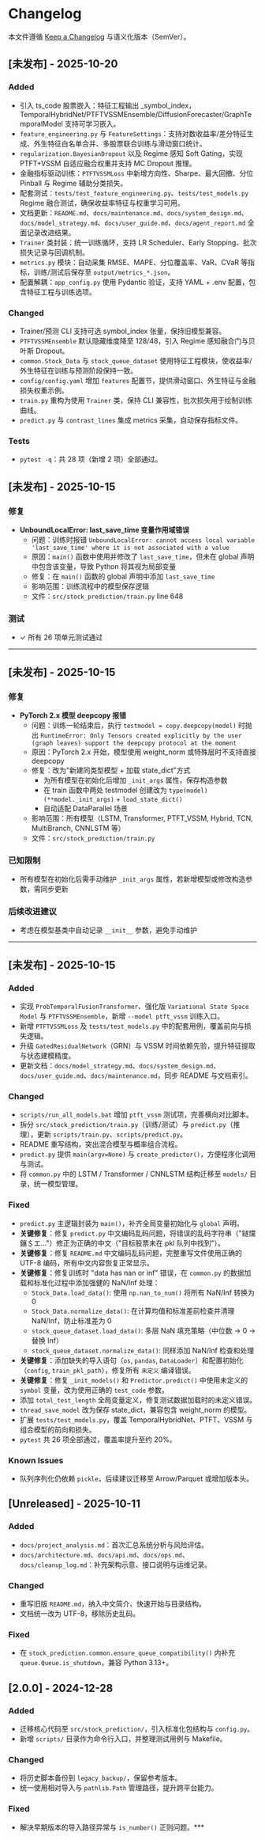 # Changelog

本文件遵循 [Keep a Changelog](https://keepachangelog.com/zh-CN/1.1.0/) 与语义化版本（SemVer）。

## [未发布] - 2025-10-20
### Added
- 引入 ts_code 股票嵌入：特征工程输出 _symbol_index，TemporalHybridNet/PTFTVSSMEnsemble/DiffusionForecaster/GraphTemporalModel 支持可学习嵌入。
- `feature_engineering.py` 与 `FeatureSettings`：支持对数收益率/差分特征生成、外生特征白名单合并、多股票联合训练与滑动窗口统计。
- `regularization.BayesianDropout` 以及 Regime 感知 Soft Gating，实现 PTFT+VSSM 自适应融合权重并支持 MC Dropout 推理。
- 金融指标驱动训练：`PTFTVSSMLoss` 中新增方向性、Sharpe、最大回撤、分位 Pinball 与 Regime 辅助分类损失。
- 配套测试：`tests/test_feature_engineering.py`、`tests/test_models.py` Regime 融合测试，确保收益率特征与权重学习可用。
- 文档更新：`README.md`、`docs/maintenance.md`、`docs/system_design.md`、`docs/model_strategy.md`、`docs/user_guide.md`、`docs/agent_report.md` 全面记录改进结果。
- `Trainer` 类封装：统一训练循环，支持 LR Scheduler、Early Stopping、批次损失记录与回调机制。
- `metrics.py` 模块：自动采集 RMSE、MAPE、分位覆盖率、VaR、CVaR 等指标，训练/测试后保存至 `output/metrics_*.json`。
- 配置解耦：`app_config.py` 使用 Pydantic 验证，支持 YAML + .env 配置，包含特征工程与训练选项。

### Changed
- Trainer/预测 CLI 支持可选 symbol_index 张量，保持旧模型兼容。
- `PTFTVSSMEnsemble` 默认隐藏维度降至 128/48，引入 Regime 感知融合门与贝叶斯 Dropout。
- `common.Stock_Data` 与 `stock_queue_dataset` 使用特征工程模块，使收益率/外生特征在训练与预测阶段保持一致。
- `config/config.yaml` 增加 `features` 配置节，提供滑动窗口、外生特征与金融损失权重示例。
- `train.py` 重构为使用 `Trainer` 类，保持 CLI 兼容性，批次损失用于绘制训练曲线。
- `predict.py` 与 `contrast_lines` 集成 metrics 采集，自动保存指标文件。

### Tests
- `pytest -q`：共 28 项（新增 2 项）全部通过。

## [未发布] - 2025-10-15
### 修复
- **UnboundLocalError: last_save_time 变量作用域错误**
  - 问题：训练时报错 `UnboundLocalError: cannot access local variable 'last_save_time' where it is not associated with a value`
  - 原因：`main()` 函数中使用并修改了 `last_save_time`，但未在 global 声明中包含该变量，导致 Python 将其视为局部变量
  - 修复：在 `main()` 函数的 global 声明中添加 `last_save_time`
  - 影响范围：训练流程中的模型保存逻辑
  - 文件：`src/stock_prediction/train.py` line 648

### 测试
- ✓ 所有 26 项单元测试通过

---

## [未发布] - 2025-10-15
### 修复
- **PyTorch 2.x 模型 deepcopy 报错**
  - 问题：训练一轮结束后，执行 `testmodel = copy.deepcopy(model)` 时抛出 `RuntimeError: Only Tensors created explicitly by the user (graph leaves) support the deepcopy protocol at the moment`
  - 原因：PyTorch 2.x 开始，模型使用 weight_norm 或特殊层时不支持直接 deepcopy
  - 修复：改为"新建同类型模型 + 加载 state_dict"方式
    - 为所有模型在初始化后增加 `_init_args` 属性，保存构造参数
    - 在 train 函数中两处 testmodel 创建改为 `type(model)(**model._init_args)` + `load_state_dict()`
    - 自动适配 DataParallel 场景
  - 影响范围：所有模型（LSTM, Transformer, PTFT_VSSM, Hybrid, TCN, MultiBranch, CNNLSTM 等）
  - 文件：`src/stock_prediction/train.py`

### 已知限制
- 所有模型在初始化后需手动维护 `_init_args` 属性，若新增模型或修改构造参数，需同步更新

### 后续改进建议
- 考虑在模型基类中自动记录 `__init__` 参数，避免手动维护

---

## [未发布] - 2025-10-15

### Added
- 实现 `ProbTemporalFusionTransformer`、强化版 `Variational State Space Model` 与 `PTFTVSSMEnsemble`，新增 `--model ptft_vssm` 训练入口。
- 新增 `PTFTVSSMLoss` 及 `tests/test_models.py` 中的配套用例，覆盖前向与损失逻辑。
- 升级 `GatedResidualNetwork`（GRN）与 VSSM 时间依赖先验，提升特征提取与状态建模精度。
- 更新文档：`docs/model_strategy.md`、`docs/system_design.md`、`docs/user_guide.md`、`docs/maintenance.md`，同步 README 与文档索引。

### Changed
- `scripts/run_all_models.bat` 增加 `ptft_vssm` 测试项，完善横向对比脚本。
- 拆分 `src/stock_prediction/train.py`（训练/测试）与 `predict.py`（推理），更新 `scripts/train.py`、`scripts/predict.py`。
- README 重写结构，突出混合模型与概率组合流程。
- `predict.py` 提供 `main(argv=None)` 与 `create_predictor()`，方便程序化调用与测试。
- 将 `common.py` 中的 LSTM / Transformer / CNNLSTM 结构迁移至 `models/` 目录，统一模型管理。

### Fixed
- `predict.py` 主逻辑封装为 `main()`，补齐全局变量初始化与 `global` 声明。
- **关键修复**：修复 `predict.py` 中文编码乱码问题，将错误的乱码字符串（"鐩爣鑲＄エ..."）修正为正确的中文（"目标股票未在 pkl 队列中找到"）。
- **关键修复**：修复 `README.md` 中文编码乱码问题，完整重写文件使用正确的 UTF-8 编码，所有中文内容恢复正常显示。
- **关键修复**：修复训练时 "data has nan or inf" 错误，在 `common.py` 的数据加载和标准化过程中添加强健的 NaN/Inf 处理：
  - `Stock_Data.load_data()`: 使用 `np.nan_to_num()` 将所有 NaN/Inf 转换为 0
  - `Stock_Data.normalize_data()`: 在计算均值和标准差前检查并清理 NaN/Inf，防止标准差为 0
  - `stock_queue_dataset.load_data()`: 多层 NaN 填充策略（中位数 → 0 → 替换 Inf）
  - `stock_queue_dataset.normalize_data()`: 同样添加 NaN/Inf 检查和处理
- **关键修复**：添加缺失的导入语句（`os`, `pandas`, `DataLoader`）和配置初始化（`config`, `train_pkl_path`），修复所有 `未定义` 编译错误。
- **关键修复**：修复 `_init_models()` 和 `Predictor.predict()` 中使用未定义的 `symbol` 变量，改为使用正确的 `test_code` 参数。
- 添加 `total_test_length` 全局变量定义，修复测试数据加载时的未定义错误。
- `thread_save_model` 改为保存 state_dict，兼容包含 weight_norm 的模型。
- 扩展 `tests/test_models.py`，覆盖 TemporalHybridNet、PTFT、VSSM 与组合模型的前向和损失。
- `pytest` 共 26 项全部通过，覆盖率提升至约 20%。

### Known Issues
- 队列序列化仍依赖 `pickle`，后续建议迁移至 Arrow/Parquet 或增加版本头。

## [Unreleased] - 2025-10-11

### Added
- `docs/project_analysis.md`：首次汇总系统分析与风险评估。
- `docs/architecture.md`、`docs/api.md`、`docs/ops.md`、`docs/cleanup_log.md`：补充架构示意、接口说明与运维记录。

### Changed
- 重写旧版 `README.md`，纳入中文简介、快速开始与目录结构。
- 文档统一改为 UTF-8，移除历史乱码。

### Fixed
- 在 `stock_prediction.common.ensure_queue_compatibility()` 内补充 `queue.Queue.is_shutdown`，兼容 Python 3.13+。

## [2.0.0] - 2024-12-28

### Added
- 迁移核心代码至 `src/stock_prediction/`，引入标准化包结构与 `config.py`。
- 新增 `scripts/` 目录作为命令行入口，并整理测试用例与 Makefile。

### Changed
- 将历史脚本备份到 `legacy_backup/`，保留参考版本。
- 统一使用相对导入与 `pathlib.Path` 管理路径，提升跨平台能力。

### Fixed
- 解决早期版本的导入路径异常与 `is_number()` 正则问题。***
